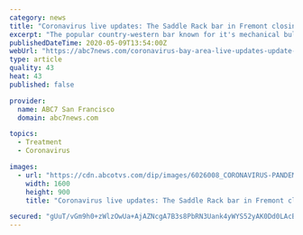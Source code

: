 ```yaml
---
category: news
title: "Coronavirus live updates: The Saddle Rack bar in Fremont closing for good after nearly 44 years"
excerpt: "The popular country-western bar known for it's mechanical bull, live music, and other fun amenities has announced they are closing permanently due to the impact of the coronavirus and shelter-in-place orders."
publishedDateTime: 2020-05-09T13:54:00Z
webUrl: "https://abc7news.com/coronavirus-bay-area-live-updates-update-california-shelter-in-place/6166416/"
type: article
quality: 43
heat: 43
published: false

provider:
  name: ABC7 San Francisco
  domain: abc7news.com

topics:
  - Treatment
  - Coronavirus

images:
  - url: "https://cdn.abcotvs.com/dip/images/6026008_CORONAVIRUS-PANDEMIC-08_1280x720.png?w=1600"
    width: 1600
    height: 900
    title: "Coronavirus live updates: The Saddle Rack bar in Fremont closing for good after nearly 44 years"

secured: "gUuT/vGm9h0+zWlzOwUa+AjAZNcgA7B3s8PbRN3Uank4yWYS52yAK0Dd0LAcBtQv6wNUyYkD2zcAUpmFGkGRH4RfzMhgddLEVVIBkjaC7yNDZ5ybGrCm1tZBwE7Abw4wZf2QlIhZQIKsSHuB1UET5GzbzAJNSWindl3xlcU/w/5fp6CMMlucSbI4KyFCphnFS3N9h2SiJFnkENNsRXwspKdVytcT29Ex3rpIcz3l9eJ1BXNPq+qY2cJl9QRioJogIMqhKQtNW9R/3voV/l4NCwqT/CoktuWvoxSEczSu+UuA5nLNdKZR50y1CU6R5rP3;DwUfyyiRzqrfxbn8BkNbyA=="
---
```


